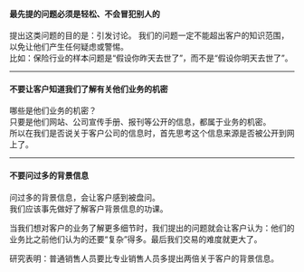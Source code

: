 #### 最先提的问题必须是轻松、不会冒犯别人的
提出这类问题的目的是：引发讨论。
我们的问题一定不能超出客户的知识范围，以免让他们产生任何疑虑或警惕。  
比如：保险行业的样本问题是“假设你昨天去世了”，而不是“假设你明天去世了”。

***

#### 不要让客户知道我们了解有关他们业务的机密
哪些是他们业务的机密？  
只要是他们网站、公司宣传手册、报刊等公开的信息，都属于业务的机密。  
所以在我们是否说关于客户公司的信息时，首先思考这个信息来源是否被公开到网上了。  

***

#### 不要问过多的背景信息
问过多的背景信息，会让客户感到被盘问。  
我们应该事先做好了解客户背景信息的功课。  
    
当我们想对客户的业务了解更多细节时，我们提出的问题就会让客户认为：他们的业务比之前他们认为的还要“复杂”得多。最后我们交易的难度就更大了。    
    
研究表明：普通销售人员要比专业销售人员多提出两倍关于客户的背景信息。
